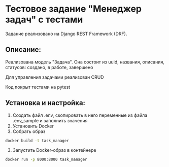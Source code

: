 # Тестовое задание "Менеджер задач" с тестами 

Задание реализовано на Django REST Framework (DRF).

## Описание:
Реализована модель "Задача". Она состоит из uuid, названия, описания, статусов: создано, в работе, завершено

Для управления задачами реализован CRUD 

Код покрыт тестами на pytest 


## Установка и настройка: 

1. Создать файл .env, скопировать в него переменные из файла .env_sample и заполнить значения
2. Установить Docker 
3. Собрать образ 
```bash
docker build -t task_manager
```
3. Запустить Docker-образ в контейнере 
```bash
docker run -p 8000:8000 task_manager
```